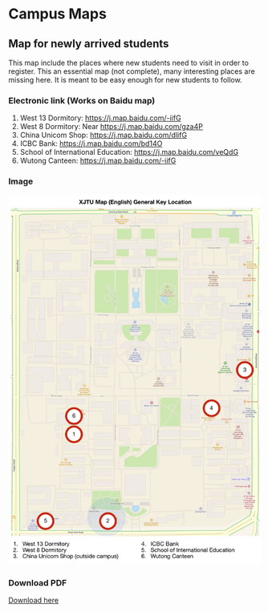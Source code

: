 # Campus Maps

## Map for newly arrived students
This map include the places where new students need to visit in order to register. This an essential map (not complete), many interesting places are missing here. It is meant to be easy enough for new students to follow. 

### Electronic link (Works on Baidu map)
1. West 13 Dormitory: https://j.map.baidu.com/-iifG
2. West 8 Dormitory: Near https://j.map.baidu.com/gza4P
3. China Unicom Shop: https://j.map.baidu.com/dlifG
4. ICBC Bank: https://j.map.baidu.com/bd14O
5. School of International Education:  https://j.map.baidu.com/veQdG
6. Wutong Canteen: https://j.map.baidu.com/-iifG

### Image
![Map for newly arrived students](xjtu-maps.jpg)

### Download PDF
[Download here](xjtu-maps.pdf)

